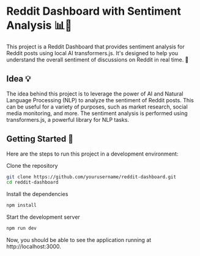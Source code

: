 # Reddit Dashboard with Sentiment Analysis 📊🧠

This project is a Reddit Dashboard that provides sentiment analysis for Reddit posts using local AI transformers.js. It's designed to help you understand the overall sentiment of discussions on Reddit in real time. 🚀

## Idea 💡
The idea behind this project is to leverage the power of AI and Natural Language Processing (NLP) to analyze the sentiment of Reddit posts. This can be useful for a variety of purposes, such as market research, social media monitoring, and more. The sentiment analysis is performed using transformers.js, a powerful library for NLP tasks.

## Getting Started 🚀
Here are the steps to run this project in a development environment:

Clone the repository
```bash
git clone https://github.com/yourusername/reddit-dashboard.git
cd reddit-dashboard
```

Install the dependencies
```bash
npm install
```

Start the development server
```bash
npm run dev
```
Now, you should be able to see the application running at http://localhost:3000.
